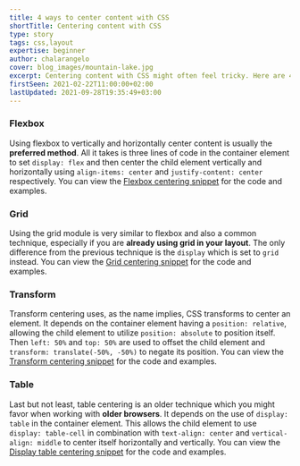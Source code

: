 ```yaml
---
title: 4 ways to center content with CSS
shortTitle: Centering content with CSS
type: story
tags: css,layout
expertise: beginner
author: chalarangelo
cover: blog_images/mountain-lake.jpg
excerpt: Centering content with CSS might often feel tricky. Here are 4 easy tricks you can use in your code today.
firstSeen: 2021-02-22T11:00:00+02:00
lastUpdated: 2021-09-28T19:35:49+03:00
---
```


### Flexbox

Using flexbox to vertically and horizontally center content is usually the **preferred method**. All it takes is three lines of code in the container element to set `display: flex` and then center the child element vertically and horizontally using `align-items: center` and `justify-content: center` respectively. You can view the [Flexbox centering snippet](/css/s/flexbox-centering) for the code and examples.

### Grid

Using the grid module is very similar to flexbox and also a common technique, especially if you are **already using grid in your layout**. The only difference from the previous technique is the `display` which is set to `grid` instead. You can view the [Grid centering snippet](/css/s/grid-centering) for the code and examples.

### Transform

Transform centering uses, as the name implies, CSS transforms to center an element. It depends on the container element having a `position: relative`, allowing the child element to utilize `position: absolute` to position itself. Then `left: 50%` and `top: 50%` are used to offset the child element and `transform: translate(-50%, -50%)` to negate its position. You can view the [Transform centering snippet](/css/s/transform-centering) for the code and examples.

### Table

Last but not least, table centering is an older technique which you might favor when working with **older browsers**. It depends on the use of `display: table` in the container element. This allows the child element to use `display: table-cell` in combination with `text-align: center` and `vertical-align: middle` to center itself horizontally and vertically. You can view the [Display table centering snippet](/css/s/display-table-centering) for the code and examples.
